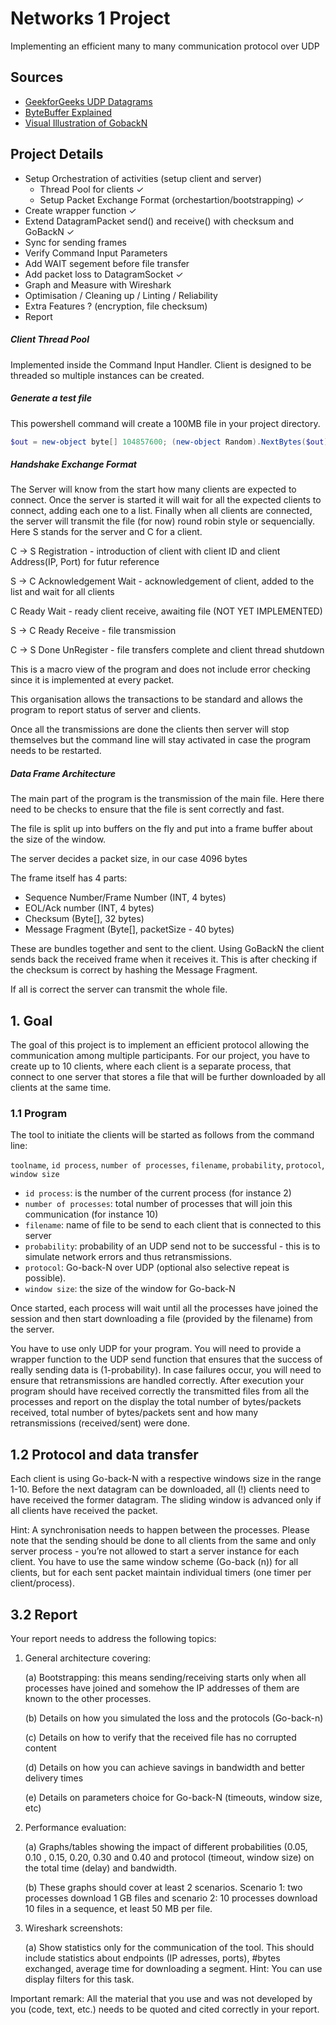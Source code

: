 # Networks 1 Project

Implementing an efficient many to many communication protocol over UDP

## Sources

- [GeekforGeeks UDP Datagrams](https://www.geeksforgeeks.org/working-udp-datagramsockets-java/)
- [ByteBuffer Explained](https://www.mindprod.com/jgloss/bytebuffer.html)
- [Visual Illustration of GobackN](https://www2.tkn.tu-berlin.de/teaching/rn/animations/gbn_sr/)

## Project Details

- Setup Orchestration of activities (setup client and server)
  - Thread Pool for clients ✓
  - Setup Packet Exchange Format (orchestartion/bootstrapping) ✓
- Create wrapper function ✓
- Extend DatagramPacket send() and receive() with checksum and GoBackN ✓
- Sync for sending frames
- Verify Command Input Parameters
- Add WAIT segement before file transfer
- Add packet loss to DatagramSocket ✓
- Graph and Measure with Wireshark
- Optimisation / Cleaning up / Linting / Reliability
- Extra Features ? (encryption, file checksum)
- Report

##### Client Thread Pool

Implemented inside the Command Input Handler. Client is designed to be threaded so multiple instances can be created.

##### Generate a test file

This powershell command will create a 100MB file in your project directory.

```powershell
$out = new-object byte[] 104857600; (new-object Random).NextBytes($out); [IO.File]::WriteAllBytes('test,bin', $out)
```

##### Handshake Exchange Format

The Server will know from the start how many clients are expected to connect. Once the server is started it will wait for all the expected clients to connect, adding each one to a list. Finally when all clients are connected, the server will transmit the file (for now) round robin style or sequencially. Here S stands for the server and C for a client.

C -> S Registration - introduction of client with client ID and client Address(IP, Port) for futur reference

S -> C Acknowledgement Wait - acknowledgement of client, added to the list and wait for all clients

C         Ready Wait - ready client receive, awaiting file (NOT YET IMPLEMENTED)

S -> C Ready Receive - file transmission

C -> S Done UnRegister - file transfers complete and client thread shutdown

This is a macro view of the program and does not include error checking since it is implemented at every packet.

This organisation allows the transactions to be standard and allows the program to report status of server and clients.

Once all the transmissions are done the clients then server will stop themselves but the command line will stay activated in case the program needs to be restarted.

##### Data Frame Architecture

The main part of the program is the transmission of the main file. Here there need to be checks to ensure that the file is sent correctly and fast.

The file is split up into buffers on the fly and put into a frame buffer about the size of the window.

The server decides a packet size, in our case 4096 bytes

The frame itself has 4 parts:
- Sequence Number/Frame Number (INT, 4 bytes)
- EOL/Ack number (INT, 4 bytes)
- Checksum (Byte[], 32 bytes)
- Message Fragment (Byte[], packetSize - 40 bytes)

These are bundles together and sent to the client. Using GoBackN the client sends back the received frame when it receives it. This is after checking if the checksum is correct by hashing the Message Fragment.

If all is correct the server can transmit the whole file.

## 1. Goal

The goal of this project is to implement an efficient protocol allowing the communication among multiple participants. For our project, you have to create up to 10 clients, where each client is a separate process, that connect to one server that stores a file that will be further downloaded by all clients at the same time.

### 1.1 Program

The tool to initiate the clients will be started as follows from the command line:

`toolname`, `id process`, `number of processes`, `filename`, `probability`, `protocol`, `window size`

- `id process`: is the number of the current process (for instance 2)
- `number of processes`: total number of processes that will join this communication (for instance 10)
- `filename`: name of file to be send to each client that is connected to this server
- `probability`: probability of an UDP send not to be successful - this is to simulate network errors and thus retransmissions.
- `protocol`: Go-back-N over UDP (optional also selective repeat is possible).
- `window size`: the size of the window for Go-back-N

Once started, each process will wait until all the processes have joined the session and then start downloading a file (provided by the filename) from the server.

You have to use only UDP for your program. You will need to provide a wrapper function to the UDP send function that ensures that the success of really sending data is (1-probability). In case failures occur, you will need to ensure that retransmissions are handled correctly. After execution your program should have received correctly the transmitted files from all the processes and report on the display the total number of bytes/packets received, total number of bytes/packets sent and how many retransmissions (received/sent) were done.

## 1.2 Protocol and data transfer

Each client is using Go-back-N with a respective windows size in the range 1-10. Before the next datagram can be downloaded, all (!) clients need to have received the former datagram. The sliding window is advanced only if all clients have received the packet.

Hint: A synchronisation needs to happen between the processes. Please note that the sending should be done to all clients from the same and only server process - you’re not allowed to start a server instance for each client. You have to use the same window scheme (Go-back (n)) for all clients, but for each sent packet maintain individual timers (one timer per client/process).

## 3.2 Report

Your report needs to address the following topics:

1. General architecture covering:

   (a) Bootstrapping: this means sending/receiving starts only when all processes have joined and somehow the IP addresses of them are known to the other processes.

   (b) Details on how you simulated the loss and the protocols (Go-back-n)

   (c) Details on how to verify that the received file has no corrupted content

   (d) Details on how you can achieve savings in bandwidth and better delivery times

   (e) Details on parameters choice for Go-back-N (timeouts, window size, etc)
2. Performance evaluation:

   (a) Graphs/tables showing the impact of different probabilities (0.05, 0.10 , 0.15, 0.20, 0.30 and 0.40 and protocol (timeout, window size) on the total time (delay) and bandwidth.

   (b) These graphs should cover at least 2 scenarios. Scenario 1: two processes download 1 GB files and scenario 2: 10 processes download 10 files in a sequence, et least 50 MB per file.
3. Wireshark screenshots:

   (a) Show statistics only for the communication of the tool. This should include statistics about endpoints (IP adresses, ports), #bytes exchanged, average time for downloading a segment. Hint: You can use display filters for this task.

Important remark: All the material that you use and was not developed by you (code, text, etc.) needs to be quoted and cited correctly in your report.
